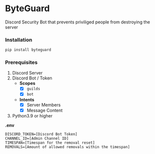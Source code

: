 # ByteGuard

Discord Security Bot that prevents priviliged people from destroying the server

### Installation

```bash
pip install byteguard
```

### Prerequisites

1. Discord Server
2. Discord Bot / Token 
    - **Scopes**
        - [x] `guilds` 
        - [x] `bot`
    - **Intents** 
        - [x] Server Members 
        - [x] Message Content
3. Python3.9 or higher


**.env**
```init
DISCORD_TOKEN=[Discord Bot Token]
CHANNEL_ID=[Admin Channel ID]
TIMESPAN=[Timespan for the removal reset]
REMOVALS=[Amount of allowed removals within the timespan]
```
